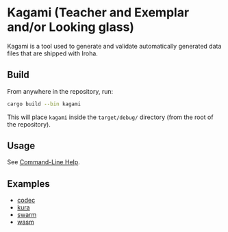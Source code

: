 # Kagami (Teacher and Exemplar and/or Looking glass)

Kagami is a tool used to generate and validate automatically generated data files that are shipped with Iroha.

## Build

From anywhere in the repository, run:

```bash
cargo build --bin kagami
```

This will place `kagami` inside the `target/debug/` directory (from the root of the repository).

## Usage
See [Command-Line Help](CommandLineHelp.md).

## Examples
- [codec](docs/codec.md)
- [kura](docs/kura.md)
- [swarm](docs/swarm.md)
- [wasm](docs/wasm.md)